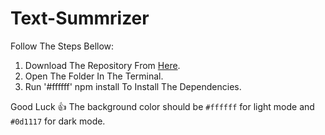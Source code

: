 # Text-Summrizer

Follow The Steps Bellow:
1. Download The Repository From [Here](https://github.com/Yusuf4zzam/Text-Summrizer/archive/refs/heads/main.zip).
2. Open The Folder In The Terminal.
3. Run '#ffffff' npm install To Install The Dependencies.
 
Good Luck :+1:
The background color should be `#ffffff` for light mode and `#0d1117` for dark mode.
